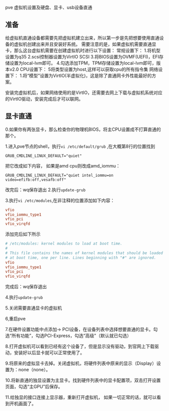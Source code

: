 pve 虚拟机设置及硬盘、显卡、usb设备直通

## 准备

给虚拟机直通设备都需要先把虚拟机建立出来，所以第一步是先把想要使用直通设备的虚拟机创建出来并且安装好系统。
需要注意的是，如果虚拟机需要直通显卡，那么这台虚拟机需要在创建虚拟机时进行以下设置：
常规设置下：
1.将机型设置为q35
2.scsi控制器设置为VirtIO SCSI
3.将BIOS设置为OVMF(UEFI)，EFI存储设置为local-lvm即可。
4.勾选添加TPM，TPM存储设置为local-lvm即可，版本v2.0
CPU设置下：
5将类型设置为host,这样可以获取cpu的所有指令集
网络设置下：
1.将“模型”设置为VirtIO(半虚拟化)，这是除了直通网卡外性能最好的方案。

安装完虚拟机后，如果网络使用的是VirtIO，还需要去网上下载与虚拟机系统对应的VirtIO驱动，安装完成后才可以联网。

## 显卡直通

0.如果你有两张显卡，那么检查你的物理机BIOS，将主CPU设置成不打算直通的那个。

1.进入pve节点的shell，执行`vi /etc/default/grub` ,在大概第8行的位置找到

```
GRUB_CMDLINE_LINUX_DEFAULT="quiet"
```

把它改成如下内容， 如果是amd cpu则改成amd_iommu：

```
GRUB_CMDLINE_LINUX_DEFAULT="quiet intel_iommu=on video=efifb:off,vesafb:off"

```

改完后：wq保存退出
2.执行`update-grub`

3.执行`vi /etc/modules`,在非注释的位置添加如下内容：

```ini
vfio
vfio_iommu_type1
vfio_pci
vfio_virqfd
```

添加完后如下所示

```ini
# /etc/modules: kernel modules to load at boot time.
#
# This file contains the names of kernel modules that should be loaded
# at boot time, one per line. Lines beginning with "#" are ignored.
vfio
vfio_iommu_type1
vfio_pci
vfio_virqfd
```

完成后：wq保存退出

4.执行`update-grub`

5.关闭需要直通显卡的虚拟机

6,重启pve

7.在硬件设置功能中点添加-> PCI设备，在设备列表中选择想要直通的显卡。勾选“所有功能”，勾选PCI-Express，勾选“高级"（默认就已勾选）

8.打开虚拟机可以看到已经有这个设备了，但是显示没有驱动，到官网上下载驱动，安装好以后显卡就可以正常使用了。

9.将原来的虚拟显卡去掉。关闭虚拟机，将硬件列表中原来的显示（Display）设置为：none（none）。

10.将新直通的独显设置为主显卡。找到硬件列表中的显卡配置项，双击打开设置页面，勾选“主GPU”后保存。

11.给独显的接口连接上显示器，重新打开虚拟机， 如果一切正常的话，就可以看到开机画面了。
